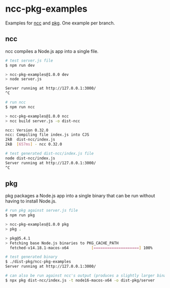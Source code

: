 # ncc-pkg-examples

Examples for [ncc](https://github.com/vercel/ncc) and [pkg](https://github.com/vercel/pkg). One example per branch.

## ncc

ncc compiles a Node.js app into a single file.

```sh
# test server.js file
$ npm run dev

> ncc-pkg-examples@1.0.0 dev
> node server.js

Server running at http://127.0.0.1:3000/
^C

# run ncc
$ npm run ncc

> ncc-pkg-examples@1.0.0 ncc
> ncc build server.js -o dist-ncc

ncc: Version 0.32.0
ncc: Compiling file index.js into CJS
2kB  dist-ncc/index.js
2kB  [657ms] - ncc 0.32.0

# test generated dist-ncc/index.js file
node dist-ncc/index.js
Server running at http://127.0.0.1:3000/
^C
```

## pkg

pkg packages a Node.js app into a single binary that can be run without having to install Node.js.

```sh
# run pkg against server.js file
$ npm run pkg

> ncc-pkg-examples@1.0.0 pkg
> pkg .

> pkg@5.4.1
> Fetching base Node.js binaries to PKG_CACHE_PATH
  fetched-v14.18.1-macos-x64          [====================] 100%

# test generated binary
$ ./dist-pkg/ncc-pkg-examples
Server running at http://127.0.0.1:3000/

# can also be run against ncc's output (produces a slightly larger binary)
$ npx pkg dist-ncc/index.js -t node16-macos-x64 -o dist-pkg/server
```
